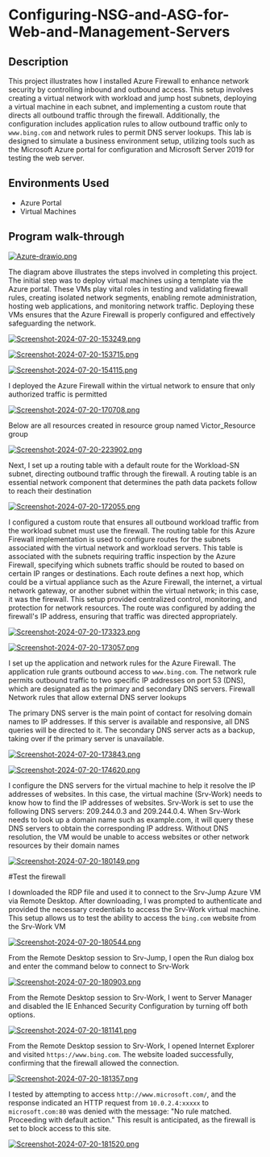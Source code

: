 # Configuring-NSG-and-ASG-for-Web-and-Management-Servers
## Description
This project illustrates how I installed Azure Firewall to enhance network security by controlling inbound and outbound access. This setup involves creating a virtual network with workload and jump host subnets, deploying a virtual machine in each subnet, and implementing a custom route that directs all outbound traffic through the firewall. Additionally, the configuration includes application rules to allow outbound traffic only to `www.bing.com` and network rules to permit DNS server lookups. This lab is designed to simulate a business environment setup, utilizing tools such as the Microsoft Azure portal for configuration and Microsoft Server 2019 for testing the web server.
## Environments Used
  + Azure Portal
  + Virtual Machines
## Program walk-through

[![Azure-drawio.png](https://i.postimg.cc/g2fMLh9H/Azure-drawio.png)](https://postimg.cc/fVf76JRV)

The diagram above illustrates the steps involved in completing this project. The initial step was to deploy virtual machines using a template via the Azure portal. These VMs play vital roles in testing and validating firewall rules, creating isolated network segments, enabling remote administration, hosting web applications, and monitoring network traffic. Deploying these VMs ensures that the Azure Firewall is properly configured and effectively safeguarding the network.

[![Screenshot-2024-07-20-153249.png](https://i.postimg.cc/L50mSDqp/Screenshot-2024-07-20-153249.png)](https://postimg.cc/bSb7HQHC)

[![Screenshot-2024-07-20-153715.png](https://i.postimg.cc/KcsbR9zX/Screenshot-2024-07-20-153715.png)](https://postimg.cc/dDdpfjrn)

[![Screenshot-2024-07-20-154115.png](https://i.postimg.cc/dVPzygcf/Screenshot-2024-07-20-154115.png)](https://postimg.cc/RNdsrsF1)

I deployed the Azure Firewall within the virtual network to ensure that only authorized traffic is permitted

[![Screenshot-2024-07-20-170708.png](https://i.postimg.cc/qvJWwygc/Screenshot-2024-07-20-170708.png)](https://postimg.cc/2VtH8qQ3)

Below are all resources created in resource group named Victor_Resource group

[![Screenshot-2024-07-20-223902.png](https://i.postimg.cc/T3DVFY1k/Screenshot-2024-07-20-223902.png)](https://postimg.cc/5XfQFJwv)

Next, I set up a routing table with a default route for the Workload-SN subnet, directing outbound traffic through the firewall. A routing table is an essential network component that determines the path data packets follow to reach their destination

[![Screenshot-2024-07-20-172055.png](https://i.postimg.cc/8zbNPTf4/Screenshot-2024-07-20-172055.png)](https://postimg.cc/bZdKmcTS)

I configured a custom route that ensures all outbound workload traffic from the workload subnet must use the firewall. The routing table for this Azure Firewall implementation is used to configure routes for the subnets associated with the virtual network and workload servers. This table is associated with the subnets requiring traffic inspection by the Azure Firewall, specifying which subnets traffic should be routed to based on certain IP ranges or destinations. Each route defines a next hop, which could be a virtual appliance such as the Azure Firewall, the internet, a virtual network gateway, or another subnet within the virtual network; in this case, it was the firewall. This setup provided centralized control, monitoring, and protection for network resources. The route was configured by adding the firewall's IP address, ensuring that traffic was directed appropriately.


[![Screenshot-2024-07-20-173323.png](https://i.postimg.cc/Wb5cQXBY/Screenshot-2024-07-20-173323.png)](https://postimg.cc/jLn1fQdy)

[![Screenshot-2024-07-20-173057.png](https://i.postimg.cc/QxxRkcFQ/Screenshot-2024-07-20-173057.png)](https://postimg.cc/XXmHnGcq)

I set up the application and network rules for the Azure Firewall. The application rule grants outbound access to `www.bing.com`. The network rule permits outbound traffic to two specific IP addresses on port 53 (DNS), which are designated as the primary and secondary DNS servers. Firewall Network rules that allow external DNS server lookups

The primary DNS server is the main point of contact for resolving domain names to IP addresses. If this server is available and responsive, all DNS queries will be directed to it. The secondary DNS server acts as a backup, taking over if the primary server is unavailable.


[![Screenshot-2024-07-20-173843.png](https://i.postimg.cc/jqGMCNzq/Screenshot-2024-07-20-173843.png)](https://postimg.cc/5jSBRX7D)

[![Screenshot-2024-07-20-174620.png](https://i.postimg.cc/VNdtjZ8x/Screenshot-2024-07-20-174620.png)](https://postimg.cc/B8ft3gtp)

I configure the DNS servers for the virtual machine to help it resolve the IP addresses of websites. In this case, the virtual machine (Srv-Work) needs to know how to find the IP addresses of websites. Srv-Work is set to use the following DNS servers: 209.244.0.3 and 209.244.0.4. When Srv-Work needs to look up a domain name such as example.com, it will query these DNS servers to obtain the corresponding IP address. Without DNS resolution, the VM would be unable to access websites or other network resources by their domain names

[![Screenshot-2024-07-20-180149.png](https://i.postimg.cc/mk5fFryf/Screenshot-2024-07-20-180149.png)](https://postimg.cc/y3crMsGv)

#Test the firewall

I downloaded the RDP file and used it to connect to the Srv-Jump Azure VM via Remote Desktop. After downloading, I was prompted to authenticate and provided the necessary credentials to access the Srv-Work virtual machine. This setup allows us to test the ability to access the `bing.com` website from the Srv-Work VM

[![Screenshot-2024-07-20-180544.png](https://i.postimg.cc/c4vNGQds/Screenshot-2024-07-20-180544.png)](https://postimg.cc/GHnfkTBN)

From the Remote Desktop session to Srv-Jump, I open the Run dialog box and enter the command below to connect to Srv-Work

[![Screenshot-2024-07-20-180903.png](https://i.postimg.cc/6pRJyt7g/Screenshot-2024-07-20-180903.png)](https://postimg.cc/yDVrGqyy)

From the Remote Desktop session to Srv-Work, I went to Server Manager and disabled the IE Enhanced Security Configuration by turning off both options.

[![Screenshot-2024-07-20-181141.png](https://i.postimg.cc/R0BrtyKF/Screenshot-2024-07-20-181141.png)](https://postimg.cc/qNjZVmmV)


From the Remote Desktop session to Srv-Work, I opened Internet Explorer and visited `https://www.bing.com`. The website loaded successfully, confirming that the firewall allowed the connection.

[![Screenshot-2024-07-20-181357.png](https://i.postimg.cc/kGZzgp77/Screenshot-2024-07-20-181357.png)](https://postimg.cc/RJ7XPG3Y)

I tested by attempting to access `http://www.microsoft.com/`, and the response indicated an HTTP request from `10.0.2.4:xxxxx` to `microsoft.com:80` was denied with the message: "No rule matched. Proceeding with default action." This result is anticipated, as the firewall is set to block access to this site.

[![Screenshot-2024-07-20-181520.png](https://i.postimg.cc/dtkgxw93/Screenshot-2024-07-20-181520.png)](https://postimg.cc/56JPHcTW)
